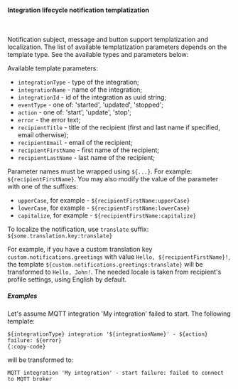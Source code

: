 #### Integration lifecycle notification templatization

<div class="divider"></div>
<br/>

Notification subject, message and button support templatization and localization.
The list of available templatization parameters depends on the template type.
See the available types and parameters below:

Available template parameters:

* `integrationType` - type of the integration;
* `integrationName` - name of the integration;
* `integrationId` - id of the integration as uuid string;
* `eventType` - one of: 'started', 'updated', 'stopped';
* `action` - one of: 'start', 'update', 'stop';
* `error` - the error text;
* `recipientTitle` - title of the recipient (first and last name if specified, email otherwise);
* `recipientEmail` - email of the recipient;
* `recipientFirstName` - first name of the recipient;
* `recipientLastName` - last name of the recipient;

Parameter names must be wrapped using `${...}`. For example: `${recipientFirstName}`.
You may also modify the value of the parameter with one of the suffixes:

* `upperCase`, for example - `${recipientFirstName:upperCase}`
* `lowerCase`, for example - `${recipientFirstName:lowerCase}`
* `capitalize`, for example - `${recipientFirstName:capitalize}`

To localize the notification, use `translate` suffix: `${some.translation.key:translate}`

For example, if you have a custom translation key `custom.notifications.greetings` with value `Hello, ${recipientFirstName}!`, the template
`${custom.notifications.greetings:translate}` will be transformed to `Hello, John!`. 
The needed locale is taken from recipient's profile settings, using English by default.


<div class="divider"></div>

##### Examples

Let's assume MQTT integration 'My integration' failed to start. The following template:

```text
${integrationType} integration '${integrationName}' - ${action} failure: ${error}
{:copy-code}
```

will be transformed to:

```text
MQTT integration 'My integration' - start failure: failed to connect to MQTT broker
```

<br>
<br>
